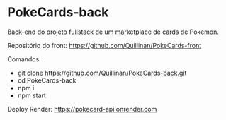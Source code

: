 # PokeCards-back

Back-end do projeto fullstack de um marketplace de cards de Pokemon.

Repositório do front: https://github.com/Quillinan/PokeCards-front

Comandos:

- git clone https://github.com/Quillinan/PokeCards-back.git
- cd PokeCards-back
- npm i
- npm start

Deploy Render:
https://pokecard-api.onrender.com
